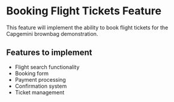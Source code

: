 # Booking Flight Tickets Feature

This feature will implement the ability to book flight tickets for the Capgemini brownbag demonstration.

## Features to implement

- Flight search functionality
- Booking form
- Payment processing
- Confirmation system
- Ticket management
